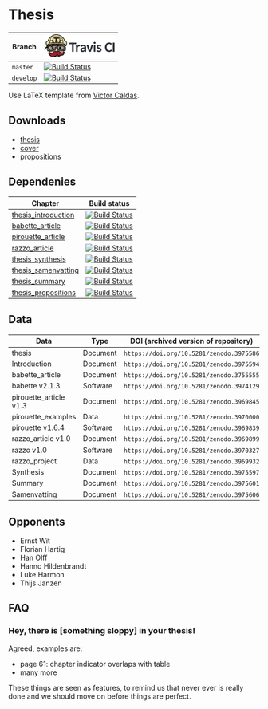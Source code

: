 # Thesis

Branch   |[![Travis CI logo](pics/TravisCI.png)](https://travis-ci.org)
---------|-------------------------------------------------------------------------------------------------------------------------------------------
`master` |[![Build Status](https://travis-ci.org/richelbilderbeek/thesis.svg?branch=master)](https://travis-ci.org/richelbilderbeek/thesis)
`develop`|[![Build Status](https://travis-ci.org/richelbilderbeek/thesis.svg?branch=develop)](https://travis-ci.org/richelbilderbeek/thesis)

Use LaTeX template from [Victor Caldas](https://github.com/vcaldas/Groningen-thesis-template).

## Downloads

 * [thesis](https://github.com/richelbilderbeek/thesis/releases/download/v1.9/thesis.pdf)
 * [cover](https://github.com/richelbilderbeek/thesis/releases/download/v1.9/146201.Bilderbeek.R9.OMS_1.pdf)
 * [propositions](https://github.com/richelbilderbeek/thesis/releases/download/v1.9/propositions.pdf)

## Dependenies

Chapter                                                                       |Build status
------------------------------------------------------------------------------|------------------------------------------------------------------------------------------------------------------------------------------------------------
[thesis_introduction](https://github.com/richelbilderbeek/thesis_introduction)|[![Build Status](https://travis-ci.org/richelbilderbeek/thesis_introduction.svg?branch=master)](https://travis-ci.org/richelbilderbeek/thesis_introduction)
[babette_article](https://github.com/richelbilderbeek/babette_article)        |[![Build Status](https://travis-ci.org/richelbilderbeek/babette_article.svg?branch=master)](https://travis-ci.org/richelbilderbeek/babette_article)
[pirouette_article](https://github.com/richelbilderbeek/pirouette_article)    |[![Build Status](https://travis-ci.org/richelbilderbeek/pirouette_article.svg?branch=master)](https://travis-ci.org/richelbilderbeek/pirouette_article)
[razzo_article](https://github.com/richelbilderbeek/razzo_article)            |[![Build Status](https://travis-ci.org/richelbilderbeek/razzo_article.svg?branch=master)](https://travis-ci.org/richelbilderbeek/razzo_article)
[thesis_synthesis](https://github.com/richelbilderbeek/thesis_synthesis)      |[![Build Status](https://travis-ci.org/richelbilderbeek/thesis_synthesis.svg?branch=master)](https://travis-ci.org/richelbilderbeek/thesis_synthesis)
[thesis_samenvatting](https://github.com/richelbilderbeek/thesis_samenvatting)|[![Build Status](https://travis-ci.org/richelbilderbeek/thesis_samenvatting.svg?branch=master)](https://travis-ci.org/richelbilderbeek/thesis_samenvatting)
[thesis_summary](https://github.com/richelbilderbeek/thesis_summary)          |[![Build Status](https://travis-ci.org/richelbilderbeek/thesis_summary.svg?branch=master)](https://travis-ci.org/richelbilderbeek/thesis_summary)
[thesis_propositions](https://github.com/richelbilderbeek/thesis_propositions)|[![Build Status](https://travis-ci.org/richelbilderbeek/thesis_propositions.svg?branch=master)](https://travis-ci.org/richelbilderbeek/thesis_propositions)

## Data

Data                  |Type          |DOI (archived version of repository)    |Current reposity
----------------------|--------------|----------------------------------------|--------------------------------------------------------
thesis                |Document      |`https://doi.org/10.5281/zenodo.3975586`|`https://github.com/richelbilderbeek/thesis`
Introduction          |Document      |`https://doi.org/10.5281/zenodo.3975594`|`https://github.com/richelbilderbeek/thesis_introduction`
babette_article       |Document      |`https://doi.org/10.5281/zenodo.3755555`|`https://github.com/richelbilderbeek/babette_article`
babette v2.1.3        |Software      |`https://doi.org/10.5281/zenodo.3974129`|`https://github.com/ropensci/babette`
pirouette_article v1.3|Document      |`https://doi.org/10.5281/zenodo.3969845`|`https://github.com/richelbilderbeek/pirouette_article`
pirouette_examples    |Data          |`https://doi.org/10.5281/zenodo.3970000`|`https://github.com/richelbilderbeek/pirouette_examples`
pirouette v1.6.4      |Software      |`https://doi.org/10.5281/zenodo.3969839`|`https://github.com/richelbilderbeek/pirouette`
razzo_article v1.0    |Document      |`https://doi.org/10.5281/zenodo.3969899`|`https://github.com/richelbilderbeek/razzo_article`
razzo v1.0            |Software      |`https://doi.org/10.5281/zenodo.3970327`|`https://github.com/richelbilderbeek/razzo`
razzo_project         |Data          |`https://doi.org/10.5281/zenodo.3969932`|`https://github.com/richelbilderbeek/razzo_project`
Synthesis             |Document      |`https://doi.org/10.5281/zenodo.3975597`|`https://github.com/richelbilderbeek/thesis_synthesis`
Summary               |Document      |`https://doi.org/10.5281/zenodo.3975601`|`https://github.com/richelbilderbeek/thesis_summary`
Samenvatting          |Document      |`https://doi.org/10.5281/zenodo.3975606`|`https://github.com/richelbilderbeek/thesis_samenvatting`

## Opponents

 * Ernst Wit
 * Florian Hartig
 * Han Olff
 * Hanno Hildenbrandt
 * Luke Harmon
 * Thijs Janzen

## FAQ

### Hey, there is [something sloppy] in your thesis!

Agreed, examples are:

 * page 61: chapter indicator overlaps with table
 * many more

These things are seen as features, to remind us that never ever is really
done and we should move on before things are perfect.

